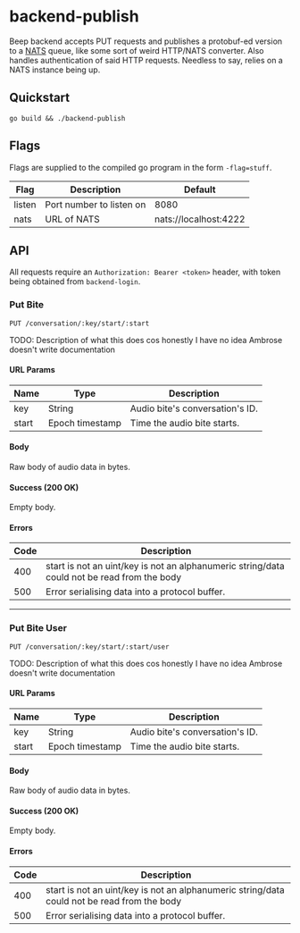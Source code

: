 # backend-publish

Beep backend accepts PUT requests and publishes a protobuf-ed version to a [NATS](htts://nats.io) queue, like some sort of weird HTTP/NATS converter. Also handles authentication of said HTTP requests. Needless to say, relies on a NATS instance being up.

## Quickstart

```
go build && ./backend-publish
```

## Flags

Flags are supplied to the compiled go program in the form ```-flag=stuff```.

| Flag | Description | Default |
| ---- | ----------- | ------- |
| listen | Port number to listen on | 8080 |
| nats | URL of NATS | nats://localhost:4222 |

## API

All requests require an ```Authorization: Bearer <token>``` header, with token being obtained from ```backend-login```.

### Put Bite

```
PUT /conversation/:key/start/:start
```

TODO: Description of what this does cos honestly I have no idea Ambrose doesn't write documentation

#### URL Params

| Name | Type | Description |
| ---- | ---- | ----------- |
| key | String | Audio bite's conversation's ID. |
| start | Epoch timestamp | Time the audio bite starts. |

#### Body

Raw body of audio data in bytes.

#### Success (200 OK)

Empty body.

#### Errors

| Code | Description |
| ---- | ----------- |
| 400 | start is not an uint/key is not an alphanumeric string/data could not be read from the body |
| 500 | Error serialising data into a protocol buffer. |

---

### Put Bite User

```
PUT /conversation/:key/start/:start/user
```

TODO: Description of what this does cos honestly I have no idea Ambrose doesn't write documentation

#### URL Params

| Name | Type | Description |
| ---- | ---- | ----------- |
| key | String | Audio bite's conversation's ID. |
| start | Epoch timestamp | Time the audio bite starts. |

#### Body

Raw body of audio data in bytes.

#### Success (200 OK)

Empty body.

#### Errors

| Code | Description |
| ---- | ----------- |
| 400 | start is not an uint/key is not an alphanumeric string/data could not be read from the body |
| 500 | Error serialising data into a protocol buffer. |
